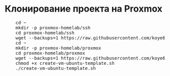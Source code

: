 # Клонирование проекта на Proxmox

<pre>
    cd ~
    mkdir -p proxmox-homelab/ssh
    cd proxmox-homelab/ssh
    wget --backups=1 https://raw.githubusercontent.com/koye64x/proxmox-homelab/main/ssh/id_rsa.pub
    cd ~
    mkdir -p proxmox-homelab/proxmox
    cd proxmox-homelab/proxmox
    wget --backups=1 https://raw.githubusercontent.com/koye64x/proxmox-homelab/main/proxmox/create-vm-ubuntu-template.sh
    chmod +x create-vm-ubuntu-template.sh
    ./create-vm-ubuntu-template.sh
</pre>
